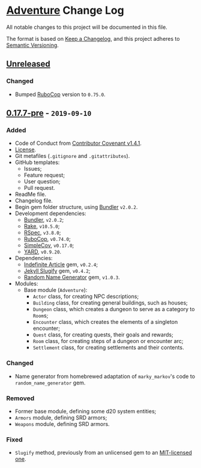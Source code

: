 # [Adventure](https://github.com/Nereare/Adventure) Change Log

All notable changes to this project will be documented in this file.

The format is based on [Keep a Changelog](https://keepachangelog.com/en/1.0.0/),
and this project adheres to [Semantic Versioning](https://semver.org/spec/v2.0.0.html).

## [Unreleased]

### Changed
* Bumped [RuboCop](https://github.com/rubocop-hq/rubocop) version to `0.75.0`.

## [0.17.7-pre] - `2019-09-10`

### Added
* Code of Conduct from [Contributor Covenant v1.4.1](https://www.contributor-covenant.org/).
* [License](LICENSE.md).
* Git metafiles (`.gitignore` and `.gitattributes`).
* GitHub templates:
  - Issues;
  - Feature request;
  - User question;
  - Pull request.
* ReadMe file.
* Changelog file.
* Begin gem folder structure, using [Bundler](https://bundler.io/) `v2.0.2`.
* Development dependencies:
  - [Bundler](https://bundler.io/), `v2.0.2`;
  - [Rake](https://github.com/ruby/rake), `v10.5.0`;
  - [RSpec](https://rspec.info/), `v3.8.0`;
  - [RuboCop](https://github.com/rubocop-hq/rubocop), `v0.74.0`;
  - [SimpleCov](https://github.com/colszowka/simplecov), `v0.17.0`;
  - [YARD](https://rubygems.org/gems/yard), `v0.9.20`.
* Dependencies:
  - [Indefinite Article](https://rubygems.org/gems/indefinite_article) gem, `v0.2.4`;
  - [Jekyll Slugify](https://rubygems.org/gems/jekyll_slugify) gem, `v0.4.2`;
  - [Random Name Generator](https://rubygems.org/gems/random_name_generator) gem, `v1.0.3`.
* Modules:
  - Base module (`Adventure`):
    - `Actor` class, for creating NPC descriptions;
    - `Building` class, for creating general buildings, such as houses;
    - `Dungeon` class, which creates a dungeon to serve as a category to `Room`s;
    - `Encounter` class, which creates the elements of a singleton encounter;
    - `Quest` class, for creating quests, their goals and rewards;
    - `Room` class, for creating steps of a dungeon or encounter arc;
    - `Settlement` class, for creating settlements and their contents.

### Changed
* Name generator from homebrewed adaptation of `marky_markov`'s code to `random_name_generator` gem.

### Removed
* Former base module, defining some d20 system entities;
* `Armors` module, defining SRD armors;
* `Weapons` module, defining SRD armors.

### Fixed
* `Slugify` method, previously from an unlicensed gem to an [MIT-licensed one](https://rubygems.org/gems/jekyll_slugify).

[Unreleased]: https://github.com/Nereare/Adventure/compare/v0.17.7-pre...HEAD
[0.17.7-pre]: https://github.com/Nereare/Adventure/releases/tag/v0.17.7-pre
